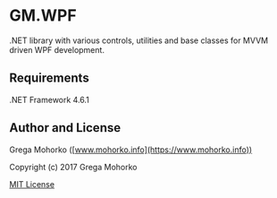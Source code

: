 # GM.WPF
.NET library with various controls, utilities and base classes for MVVM driven WPF development.

## Requirements
.NET Framework 4.6.1

## Author and License
Grega Mohorko ([www.mohorko.info](https://www.mohorko.info))

Copyright (c) 2017 Grega Mohorko

[MIT License](./LICENSE)
